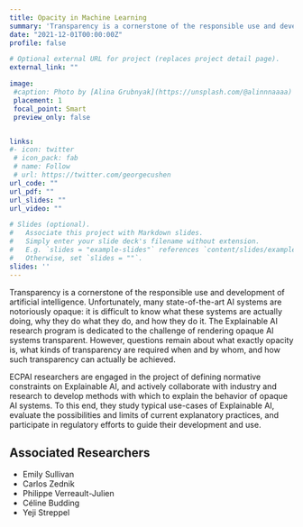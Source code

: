 ```yaml
---
title: Opacity in Machine Learning
summary: 'Transparency is a cornerstone of the responsible use and development of artificial intelligence. Unfortunately, many state-of-the-art AI systems are notoriously opaque: it is difficult to know what these systems are actually doing, why they do what they do, and how they do it. [(read more)](/project/opacity-ml)'
date: "2021-12-01T00:00:00Z"
profile: false

# Optional external URL for project (replaces project detail page).
external_link: ""

image:
 #caption: Photo by [Alina Grubnyak](https://unsplash.com/@alinnnaaaa) on [Unsplash](https://unsplash.com)
 placement: 1
 focal_point: Smart
 preview_only: false


links:
#- icon: twitter
 # icon_pack: fab
 # name: Follow
 # url: https://twitter.com/georgecushen
url_code: ""
url_pdf: ""
url_slides: ""
url_video: ""

# Slides (optional).
#   Associate this project with Markdown slides.
#   Simply enter your slide deck's filename without extension.
#   E.g. `slides = "example-slides"` references `content/slides/example-slides.md`.
#   Otherwise, set `slides = ""`.
slides: ''
---
```


Transparency is a cornerstone of the responsible use and development of artificial intelligence. Unfortunately, many state-of-the-art AI systems are notoriously opaque: it is difficult to know what these systems are actually doing, why they do what they do, and how they do it. The Explainable AI research program is dedicated to the challenge of rendering opaque AI systems transparent. However, questions remain about what exactly opacity is, what kinds of transparency are required when and by whom, and how such transparency can actually be achieved.

ECPAI researchers are engaged in the project of defining normative constraints on Explainable AI, and actively collaborate with industry and research to develop methods with which to explain the behavior of opaque AI systems. To this end, they study typical use-cases of Explainable AI, evaluate the possibilities and limits of current explanatory practices, and participate in regulatory efforts to guide their development and use.

## Associated Researchers

- Emily Sullivan
- Carlos Zednik
- Philippe Verreault-Julien
- Céline Budding
- Yeji Streppel